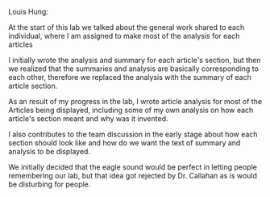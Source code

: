 Louis Hung:

At the start of this lab we talked about the general work shared to each individual, where I am assigned to make most of the analysis for each articles

I initially wrote the analysis and summary for each article's section, but then we realized that the summaries and analysis are basically corresponding to each other, therefore we replaced the analysis with the summary of each article section.

As an result of my progress in the lab, I wrote article analysis for most of the Articles being displayed, including some of my own analysis on how each article's section meant and why was it invented.

I also contributes to the team discussion in the early stage about how each section should look like and how do we want the text of summary and analysis to be displayed.

We initially decided that the eagle sound would be perfect in letting people remembering our lab, but that idea got rejected by Dr. Callahan as is would be disturbing for people. 